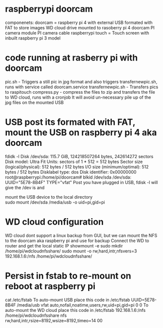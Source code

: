 # raspberrypi doorcam 
  componenets:
  doorcam = raspberry pi 4 with external USB formated with FAT to store images
  WD cloud drive mounted to rasoberry pi 4 doorcam
  PI camera module
  PI camera cable
  raspberrypi touch = Touch screen with inbuilt raspberry pi 3 model 

# code running at rasberry pi with doorcam 
  pic.sh - Triggers a still pic in jpg format and also triggers transfernewpic.sh, runs with service called doorcam.service
  transfernewpic.sh - Transfers pics to raspitouch
  compress.py - compress the files to zip and transfers the file to WD cloud, runs with a cronjob
  It will avoid un-necessary pile up of the jpg files on the mounted USB

# USB post its formated with FAT, mount the USB on raspberry pi 4 aka doorcam
  fdidk -l 
  Disk /dev/sda: 115.7 GiB, 124218507264 bytes, 242614272 sectors
  Disk model: Ultra Fit
  Units: sectors of 1 * 512 = 512 bytes
  Sector size (logical/physical): 512 bytes / 512 bytes
  I/O size (minimum/optimal): 512 bytes / 512 bytes
  Disklabel type: dos
  Disk identifier: 0x00000000
  root@raspberrypi:/home/pi/doorcam# blkid /dev/sda
  /dev/sda: UUID="5E78-8B4F" TYPE="vfat"
  Post you have plugged in USB, fdisk -l will give the /dev is and 
  
  mount the USB device to the local directory  
  sudo mount /dev/sda /media/usb -o uid=pi,gid=pi


# WD cloud configuration
  WD cloud dont support a linux backup from GUI, but we can mount the NFS to the doorcam aka raspberry pi and use for backup
  Connect the WD to router and get the local static IP
  showmount -e <local stativ IP>
  sudo mkdir /home/pi/wdcloudnfsshare/
  sudo mount -o rw,hard,intr,nfsvers=3 192.168.1.6:/nfs /home/pi/wdcloudnfsshare/


# Persist in fstab to re-mount on reboot at raspberry pi
  cat /etc/fstab
  To auto-mount USB place this code in /etc/fstab
  UUID=5E78-8B4F /media/usb vfat auto,nofail,noatime,users,rw,uid=pi,gid=pi 0 0
  To auto-mount the WD cloud place this code in /etc/fstab
  192.168.1.6:/nfs /home/pi/wdcloudnfsshare nfs rw,hard,intr,rsize=8192,wsize=8192,timeo=14 00

